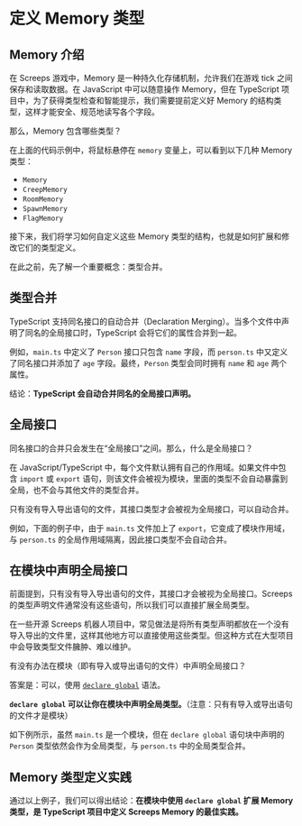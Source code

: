 # 定义 Memory 类型

## Memory 介绍

在 Screeps 游戏中，Memory 是一种持久化存储机制，允许我们在游戏 tick 之间保存和读取数据。在 JavaScript 中可以随意操作 Memory，但在 TypeScript 项目中，为了获得类型检查和智能提示，我们需要提前定义好 Memory 的结构类型，这样才能安全、规范地读写各个字段。

那么，Memory 包含哪些类型？

<CodeEditor :model-options="memoryTypesOptions" :editor-styles="{height: '180px'}"></CodeEditor>

在上面的代码示例中，将鼠标悬停在 `memory` 变量上，可以看到以下几种 Memory 类型：

- `Memory`
- `CreepMemory`
- `RoomMemory`
- `SpawnMemory`
- `FlagMemory`

接下来，我们将学习如何自定义这些 Memory 类型的结构，也就是如何扩展和修改它们的类型定义。

在此之前，先了解一个重要概念：类型合并。

## 类型合并

TypeScript 支持同名接口的自动合并（Declaration Merging）。当多个文件中声明了同名的全局接口时，TypeScript 会将它们的属性合并到一起。

例如，`main.ts` 中定义了 `Person` 接口只包含 `name` 字段，而 `person.ts` 中又定义了同名接口并添加了 `age` 字段。最终，`Person` 类型会同时拥有 `name` 和 `age` 两个属性。

结论：**TypeScript 会自动合并同名的全局接口声明。**

<CodeEditor :model-options="typeMergeOptions" :editor-styles="{height: '150px'}"></CodeEditor>

## 全局接口

同名接口的合并只会发生在“全局接口”之间。那么，什么是全局接口？

在 JavaScript/TypeScript 中，每个文件默认拥有自己的作用域。如果文件中包含 `import` 或 `export` 语句，则该文件会被视为模块，里面的类型不会自动暴露到全局，也不会与其他文件的类型合并。

只有没有导入导出语句的文件，其接口类型才会被视为全局接口，可以自动合并。

例如，下面的例子中，由于 `main.ts` 文件加上了 `export`，它变成了模块作用域，与 `person.ts` 的全局作用域隔离，因此接口类型不会自动合并。

<CodeEditor :model-options="moduleTypeOptions" :editor-styles="{height: '200px'}"></CodeEditor>

## 在模块中声明全局接口

前面提到，只有没有导入导出语句的文件，其接口才会被视为全局接口。Screeps 的类型声明文件通常没有这些语句，所以我们可以直接扩展全局类型。

在一些开源 Screeps 机器人项目中，常见做法是将所有类型声明都放在一个没有导入导出的文件里，这样其他地方可以直接使用这些类型。但这种方式在大型项目中会导致类型文件臃肿、难以维护。

有没有办法在模块（即有导入或导出语句的文件）中声明全局接口？

答案是：可以，使用 [`declare global`](https://www.typescriptlang.org/docs/handbook/declaration-merging.html#global-augmentation) 语法。

**`declare global` 可以让你在模块中声明全局类型。**（注意：只有有导入或导出语句的文件才是模块）

如下例所示，虽然 `main.ts` 是一个模块，但在 `declare global` 语句块中声明的 `Person` 类型依然会作为全局类型，与 `person.ts` 中的全局类型合并。

<CodeEditor :model-options="moduleDeclareGlobalOptions" :editor-styles="{height: '220px'}"></CodeEditor>

## Memory 类型定义实践

通过以上例子，我们可以得出结论：**在模块中使用 `declare global` 扩展 Memory 类型，是 TypeScript 项目中定义 Screeps Memory 的最佳实践。**

<CodeEditor :model-options="screepsMemoryOptions" :editor-styles="{height: '250px'}"></CodeEditor>

<script setup>
import {CodeEditor} from '@components/monaco-editor'

const codeMemoryTypes = `const memory = Memory; // Memory
const creepMemory = Game.creeps[""].memory; // CreepMemory
const roomMemory = Game.rooms[""].memory; // RoomMemory
const spawnMemory = Game.spawns[""].memory; // SpawnMemory
const flagMemory = Game.flags[""].memory; // FlagMemory
`
const memoryTypesOptions = [
    {
        value: codeMemoryTypes,
        language: 'typescript',
        path: 'main.ts',
    },
]

const typeMergeOptions = [
    {
        value: `interface Person {
    name: string;
}
const p: Person = {
    name: "John"
};
`,
        language: 'typescript',
        path: 'main.ts',
    },
    {
        value: `
interface Person {
    age: number;
}
`,
        language: 'typescript',
        path: 'person.ts',
    }
]

const moduleTypeOptions = [
   {...typeMergeOptions[0], value: typeMergeOptions[0].value + '\nexport {}'},
   {...typeMergeOptions[1]}
] 

const moduleDeclareGlobalOptions = [
    {
        value: `declare global {
    interface Person {
        name: string;
    }
}
const p: Person = {
    name: "John"
};
export {}
`,
        language: 'typescript',
        path: 'main.ts',
    },
    {...typeMergeOptions[1]}
]

const screepsMemoryOptions = [
    {
        value: `declare global {
    interface Memory {
        myData: string;
    }
}


// 注意：只有有导入或导出语句的文件才是模块
// declare global 语法只能在模块中使用
export {}
`,
        language: 'typescript',
        path: 'types.ts',
    },
    {
        value: `Memory.myData = "Hello World";
`,
        language: 'typescript',
        path: 'test.ts',
    }
]

</script>
